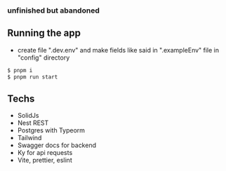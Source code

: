 ### unfinished but abandoned
## Running the app

- create file ".dev.env" and make fields like said in ".exampleEnv" file in "config" directory

```bash
$ pnpm i
$ pnpm run start
```

## Techs
- SolidJs
- Nest REST
- Postgres with Typeorm
- Tailwind
- Swagger docs for backend
- Ky for api requests
- Vite, prettier, eslint

